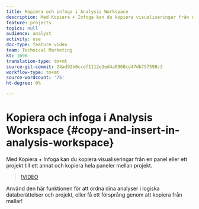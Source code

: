 ```yaml
---
title: Kopiera och infoga i Analysis Workspace
description: Med Kopiera + Infoga kan du kopiera visualiseringar från en panel eller ett projekt till ett annat och kopiera hela paneler mellan projekt.
feature: projects
topics: null
audience: analyst
activity: use
doc-type: feature video
team: Technical Marketing
kt: 1698
translation-type: tm+mt
source-git-commit: 24ad92b0ccdf1112e3ed4a0968cd47db757598c3
workflow-type: tm+mt
source-wordcount: '75'
ht-degree: 0%

---
```



# Kopiera och infoga i Analysis Workspace {#copy-and-insert-in-analysis-workspace}

Med Kopiera + Infoga kan du kopiera visualiseringar från en panel eller ett projekt till ett annat och kopiera hela paneler mellan projekt.

>[!VIDEO](https://video.tv.adobe.com/v/23230/?quality=12)

Använd den här funktionen för att ordna dina analyser i logiska databerättelser och projekt, eller få ett försprång genom att kopiera från mallar!
